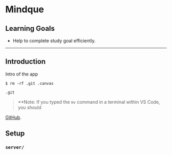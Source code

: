 # Mindque

## Learning Goals

- Help to complete study goal efficiently.

---

## Introduction

Intro of the app

```console
$ rm -rf .git .canvas
```

`.git` 

> **Note: If you typed the `mv` command in a terminal within VS Code, you should

[GitHub](https://github.com). 


## Setup

### `server/`
